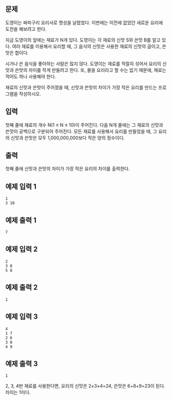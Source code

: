 ## 문제
도영이는 짜파구리 요리사로 명성을 날렸었다. 이번에는 이전에 없었던 새로운 요리에 도전을 해보려고 한다.

지금 도영이의 앞에는 재료가 N개 있다. 도영이는 각 재료의 신맛 S와 쓴맛 B를 알고 있다. 여러 재료를 이용해서 요리할 때, 그 음식의 신맛은 사용한 재료의 신맛의 곱이고, 쓴맛은 합이다.

시거나 쓴 음식을 좋아하는 사람은 많지 않다. 도영이는 재료를 적절히 섞어서 요리의 신맛과 쓴맛의 차이를 작게 만들려고 한다. 또, 물을 요리라고 할 수는 없기 때문에, 재료는 적어도 하나 사용해야 한다.

재료의 신맛과 쓴맛이 주어졌을 때, 신맛과 쓴맛의 차이가 가장 작은 요리를 만드는 프로그램을 작성하시오.

## 입력
첫째 줄에 재료의 개수 N(1 ≤ N ≤ 10)이 주어진다. 다음 N개 줄에는 그 재료의 신맛과 쓴맛이 공백으로 구분되어 주어진다. 모든 재료를 사용해서 요리를 만들었을 때, 그 요리의 신맛과 쓴맛은 모두 1,000,000,000보다 작은 양의 정수이다.

## 출력
첫째 줄에 신맛과 쓴맛의 차이가 가장 작은 요리의 차이를 출력한다. 

## 예제 입력 1 
```
1
3 10
```
## 예제 출력 1 
```
7
```
## 예제 입력 2 
```
2
3 8
5 8
```
## 예제 출력 2 
```
1
```
## 예제 입력 3 
```
4
1 7
2 6
3 8
4 9
```
## 예제 출력 3 
```
1
```
2, 3, 4번 재료를 사용한다면, 요리의 신맛은 2×3×4=24, 쓴맛은 6+8+9=23이 된다. 차이는 1이다.